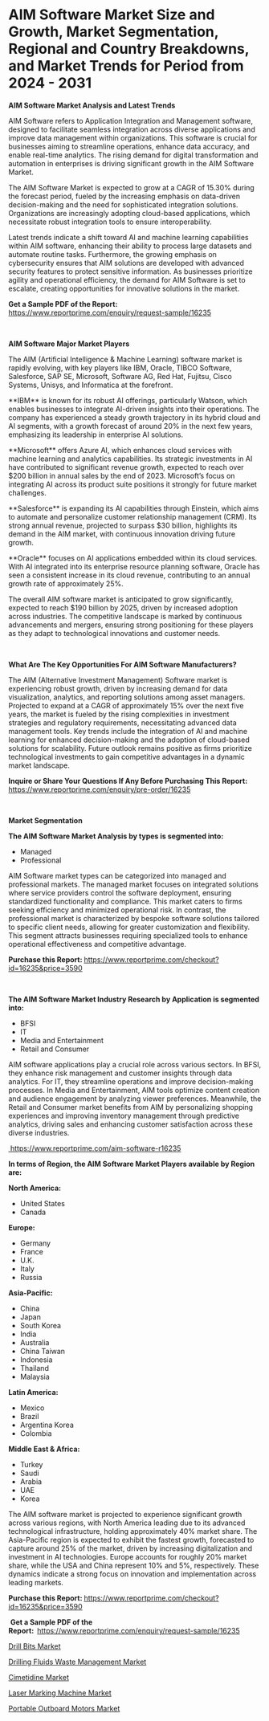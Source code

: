 <p><h1>AIM Software Market Size and Growth, Market Segmentation, Regional and Country Breakdowns, and Market Trends for Period from 2024 -  2031</h1></p><p><strong>AIM Software Market Analysis and Latest Trends</strong></p>
<p><p>AIM Software refers to Application Integration and Management software, designed to facilitate seamless integration across diverse applications and improve data management within organizations. This software is crucial for businesses aiming to streamline operations, enhance data accuracy, and enable real-time analytics. The rising demand for digital transformation and automation in enterprises is driving significant growth in the AIM Software Market.</p><p>The AIM Software Market is expected to grow at a CAGR of 15.30% during the forecast period, fueled by the increasing emphasis on data-driven decision-making and the need for sophisticated integration solutions. Organizations are increasingly adopting cloud-based applications, which necessitate robust integration tools to ensure interoperability.</p><p>Latest trends indicate a shift toward AI and machine learning capabilities within AIM software, enhancing their ability to process large datasets and automate routine tasks. Furthermore, the growing emphasis on cybersecurity ensures that AIM solutions are developed with advanced security features to protect sensitive information. As businesses prioritize agility and operational efficiency, the demand for AIM Software is set to escalate, creating opportunities for innovative solutions in the market.</p></p>
<p><strong>Get a Sample PDF of the Report:&nbsp;</strong> <a href="https://www.reportprime.com/enquiry/request-sample/16235?utm_campaign=1420&utm_medium=2&utm_source=Github&utm_content=ia&utm_term=02122024&utm_id=aim-software">https://www.reportprime.com/enquiry/request-sample/16235</a></p>
<p>&nbsp;</p>
<p><strong>AIM Software Major Market Players</strong></p>
<p><p>The AIM (Artificial Intelligence & Machine Learning) software market is rapidly evolving, with key players like IBM, Oracle, TIBCO Software, Salesforce, SAP SE, Microsoft, Software AG, Red Hat, Fujitsu, Cisco Systems, Unisys, and Informatica at the forefront.</p><p>**IBM** is known for its robust AI offerings, particularly Watson, which enables businesses to integrate AI-driven insights into their operations. The company has experienced a steady growth trajectory in its hybrid cloud and AI segments, with a growth forecast of around 20% in the next few years, emphasizing its leadership in enterprise AI solutions.</p><p>**Microsoft** offers Azure AI, which enhances cloud services with machine learning and analytics capabilities. Its strategic investments in AI have contributed to significant revenue growth, expected to reach over $200 billion in annual sales by the end of 2023. Microsoft’s focus on integrating AI across its product suite positions it strongly for future market challenges.</p><p>**Salesforce** is expanding its AI capabilities through Einstein, which aims to automate and personalize customer relationship management (CRM). Its strong annual revenue, projected to surpass $30 billion, highlights its demand in the AIM market, with continuous innovation driving future growth.</p><p>**Oracle** focuses on AI applications embedded within its cloud services. With AI integrated into its enterprise resource planning software, Oracle has seen a consistent increase in its cloud revenue, contributing to an annual growth rate of approximately 25%.</p><p>The overall AIM software market is anticipated to grow significantly, expected to reach $190 billion by 2025, driven by increased adoption across industries. The competitive landscape is marked by continuous advancements and mergers, ensuring strong positioning for these players as they adapt to technological innovations and customer needs.</p></p>
<p>&nbsp;</p>
<p><strong>What Are The Key Opportunities For AIM Software Manufacturers?</strong></p>
<p><p>The AIM (Alternative Investment Management) Software market is experiencing robust growth, driven by increasing demand for data visualization, analytics, and reporting solutions among asset managers. Projected to expand at a CAGR of approximately 15% over the next five years, the market is fueled by the rising complexities in investment strategies and regulatory requirements, necessitating advanced data management tools. Key trends include the integration of AI and machine learning for enhanced decision-making and the adoption of cloud-based solutions for scalability. Future outlook remains positive as firms prioritize technological investments to gain competitive advantages in a dynamic market landscape.</p></p>
<p><strong>Inquire or Share Your Questions If Any Before Purchasing This Report:</strong> <a href="https://www.reportprime.com/enquiry/pre-order/16235?utm_campaign=1420&utm_medium=2&utm_source=Github&utm_content=ia&utm_term=02122024&utm_id=aim-software">https://www.reportprime.com/enquiry/pre-order/16235</a></p>
<p>&nbsp;</p>
<p><strong>Market Segmentation</strong></p>
<p><strong>The AIM Software Market Analysis by types is segmented into:</strong></p>
<p><ul><li>Managed</li><li>Professional</li></ul></p>
<p><p>AIM Software market types can be categorized into managed and professional markets. The managed market focuses on integrated solutions where service providers control the software deployment, ensuring standardized functionality and compliance. This market caters to firms seeking efficiency and minimized operational risk. In contrast, the professional market is characterized by bespoke software solutions tailored to specific client needs, allowing for greater customization and flexibility. This segment attracts businesses requiring specialized tools to enhance operational effectiveness and competitive advantage.</p></p>
<p><strong>Purchase this Report:&nbsp;</strong><a href="https://www.reportprime.com/checkout?id=16235&price=3590&utm_campaign=1420&utm_medium=2&utm_source=Github&utm_content=ia&utm_term=02122024&utm_id=aim-software">https://www.reportprime.com/checkout?id=16235&price=3590</a></p>
<p>&nbsp;</p>
<p><strong>The AIM Software Market Industry Research by Application is segmented into:</strong></p>
<p><ul><li>BFSI</li><li>IT</li><li>Media and Entertainment</li><li>Retail and Consumer</li></ul></p>
<p><p>AIM software applications play a crucial role across various sectors. In BFSI, they enhance risk management and customer insights through data analytics. For IT, they streamline operations and improve decision-making processes. In Media and Entertainment, AIM tools optimize content creation and audience engagement by analyzing viewer preferences. Meanwhile, the Retail and Consumer market benefits from AIM by personalizing shopping experiences and improving inventory management through predictive analytics, driving sales and enhancing customer satisfaction across these diverse industries.</p></p>
<p><a href="https://www.reportprime.com/aim-software-r16235?utm_campaign=1420&utm_medium=2&utm_source=Github&utm_content=ia&utm_term=02122024&utm_id=aim-software">&nbsp;https://www.reportprime.com/aim-software-r16235</a></p>
<p><strong>In terms of Region, the AIM Software Market Players available by Region are:</strong></p>
<p>
    <p> <strong> North America: </strong>
        <ul>
            <li>United States</li>
            <li>Canada</li>
        </ul>
        </p> 
    <p> <strong> Europe: </strong>
        <ul>
            <li>Germany</li>
            <li>France</li>
            <li>U.K.</li>
            <li>Italy</li>
            <li>Russia</li>
        </ul>
        </p> 
    <p> <strong> Asia-Pacific: </strong>
        <ul>
            <li>China</li>
            <li>Japan</li>
            <li>South Korea</li>
            <li>India</li>
            <li>Australia</li>
            <li>China Taiwan</li>
            <li>Indonesia</li>
            <li>Thailand</li>
            <li>Malaysia</li>
        </ul>
        </p> 
    <p> <strong> Latin America: </strong>
        <ul>
            <li>Mexico</li>
            <li>Brazil</li>
            <li>Argentina Korea</li>
            <li>Colombia</li>
        </ul>
        </p> 
    <p> <strong> Middle East & Africa: </strong>
        <ul>
            <li>Turkey</li>
            <li>Saudi</li>
            <li>Arabia</li>
            <li>UAE</li>
            <li>Korea</li>
        </ul>
    </p>
    </p>
<p><p>The AIM software market is projected to experience significant growth across various regions, with North America leading due to its advanced technological infrastructure, holding approximately 40% market share. The Asia-Pacific region is expected to exhibit the fastest growth, forecasted to capture around 25% of the market, driven by increasing digitalization and investment in AI technologies. Europe accounts for roughly 20% market share, while the USA and China represent 10% and 5%, respectively. These dynamics indicate a strong focus on innovation and implementation across leading markets.</p></p>
<p><strong>Purchase this Report: </strong><a href="https://www.reportprime.com/checkout?id=16235&price=3590&utm_campaign=1420&utm_medium=2&utm_source=Github&utm_content=ia&utm_term=02122024&utm_id=aim-software">https://www.reportprime.com/checkout?id=16235&price=3590</a></p>
<p>&nbsp;<strong>Get a Sample PDF of the Report:&nbsp;&nbsp;</strong><a href="https://www.reportprime.com/enquiry/request-sample/16235?utm_campaign=1420&utm_medium=2&utm_source=Github&utm_content=ia&utm_term=02122024&utm_id=aim-software">https://www.reportprime.com/enquiry/request-sample/16235</a></p>
<p><strong></strong></p>
<p><p><a href="https://www.linkedin.com/pulse/thorough-analysis-drill-bits-market-size-projected-117-cagr-growth-pzktf?utm_campaign=1420&utm_medium=2&utm_source=Github&utm_content=ia&utm_term=02122024&utm_id=aim-software">Drill Bits Market</a></p><p><a href="https://github.com/darenph8er/Market-Research-Report-List-1/blob/main/drilling-fluids-waste-management-market.md?utm_campaign=1420&utm_medium=2&utm_source=Github&utm_content=ia&utm_term=02122024&utm_id=aim-software">Drilling Fluids Waste Management Market</a></p><p><a href="https://issuu.com/reportprime-2/docs/cimetidine-market-size-2030.pptx?utm_campaign=1420&utm_medium=2&utm_source=Github&utm_content=ia&utm_term=02122024&utm_id=aim-software">Cimetidine Market</a></p><p><a href="https://www.linkedin.com/pulse/unveiling-future-laser-marking-machine-market-analysis-forecast-10jnf?utm_campaign=1420&utm_medium=2&utm_source=Github&utm_content=ia&utm_term=02122024&utm_id=aim-software">Laser Marking Machine Market</a></p><p><a href="https://issuu.com/reportprime-2/docs/portable-outboard-motors-market-size-2030.pptx?utm_campaign=1420&utm_medium=2&utm_source=Github&utm_content=ia&utm_term=02122024&utm_id=aim-software">Portable Outboard Motors Market</a></p></p>